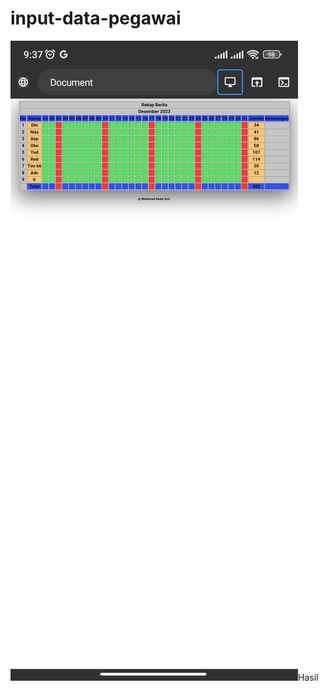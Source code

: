 # input-data-pegawai
<img src="https://github.com/Dulzx/input-data-pegawai/blob/main/Screenshot_Hasil.jpg">Hasil
